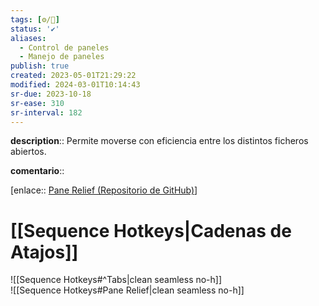 ```yaml
---
tags: [⚙️/🔌]
status: '✔️'
aliases:
  - Control de paneles
  - Manejo de paneles
publish: true
created: 2023-05-01T21:29:22
modified: 2024-03-01T10:14:43
sr-due: 2023-10-18
sr-ease: 310
sr-interval: 182
---
```


**description**:: Permite moverse con eficiencia entre los distintos ficheros abiertos.

**comentario**::

[enlace:: [Pane Relief (Repositorio de GitHub)](https://github.com/pjeby/pane-relief)]

# [[Sequence Hotkeys|Cadenas de Atajos]]

![[Sequence Hotkeys#^Tabs|clean seamless no-h]]  
![[Sequence Hotkeys#Pane Relief|clean seamless no-h]]
